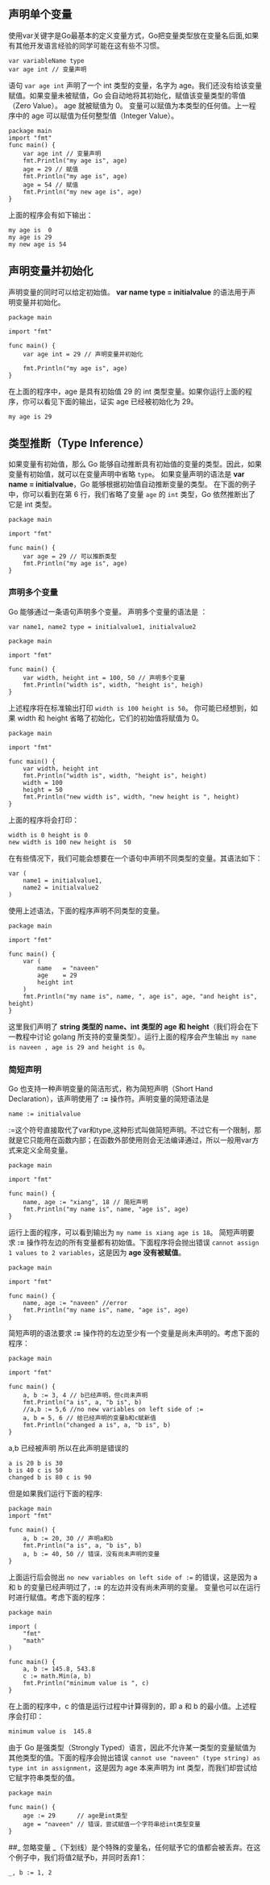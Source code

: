 ## 声明单个变量
使用var关键字是Go最基本的定义变量方式，Go把变量类型放在变量名后面,如果有其他开发语言经验的同学可能在这有些不习惯。
```
var variableName type
var age int // 变量声明
```
语句 `var age int` 声明了一个 int 类型的变量，名字为 age。我们还没有给该变量赋值。如果变量未被赋值，Go 会自动地将其初始化，赋值该变量类型的零值（Zero Value）。 age 就被赋值为 0。
变量可以赋值为本类型的任何值。上一程序中的 age 可以赋值为任何整型值（Integer Value）。
```
package main
import "fmt"
func main() {
    var age int // 变量声明
    fmt.Println("my age is", age)
    age = 29 // 赋值
    fmt.Println("my age is", age)
    age = 54 // 赋值
    fmt.Println("my new age is", age)
}
```
上面的程序会有如下输出：
```
my age is  0  
my age is 29  
my new age is 54
```

## 声明变量并初始化
声明变量的同时可以给定初始值。 **var name type = initialvalue** 的语法用于声明变量并初始化。
```
package main

import "fmt"

func main() {
    var age int = 29 // 声明变量并初始化

    fmt.Println("my age is", age)
}

```

在上面的程序中，age 是具有初始值 29 的 int 类型变量。如果你运行上面的程序，你可以看见下面的输出，证实 age 已经被初始化为 29。

```
my age is 29
```

## 类型推断（Type Inference）

如果变量有初始值，那么 Go 能够自动推断具有初始值的变量的类型。因此，如果变量有初始值，就可以在变量声明中省略 `type`。
如果变量声明的语法是 **var name = initialvalue**，Go 能够根据初始值自动推断变量的类型。
在下面的例子中，你可以看到在第 6 行，我们省略了变量 `age` 的 `int` 类型，Go 依然推断出了它是 int 类型。

```
package main

import "fmt"

func main() {
    var age = 29 // 可以推断类型
    fmt.Println("my age is", age)
}

```
### 声明多个变量
Go 能够通过一条语句声明多个变量。
声明多个变量的语法是 ：
```
var name1, name2 type = initialvalue1, initialvalue2
```
```
package main

import "fmt"

func main() {
    var width, height int = 100, 50 // 声明多个变量
    fmt.Println("width is", width, "height is", heigh)
}
```
上述程序将在标准输出打印 `width is 100 height is 50`。
你可能已经想到，如果 width 和 height 省略了初始化，它们的初始值将赋值为 0。

```
package main

import "fmt"

func main() {  
    var width, height int
    fmt.Println("width is", width, "height is", height)
    width = 100
    height = 50
    fmt.Println("new width is", width, "new height is ", height)
}
```
上面的程序将会打印：
```
width is 0 height is 0  
new width is 100 new height is  50
```
在有些情况下，我们可能会想要在一个语句中声明不同类型的变量。其语法如下：
```
var (  
    name1 = initialvalue1,
    name2 = initialvalue2
)

```
使用上述语法，下面的程序声明不同类型的变量。
```
package main

import "fmt"

func main() {
    var (
        name   = "naveen"
        age    = 29
        height int
    )
    fmt.Println("my name is", name, ", age is", age, "and height is", height)
}

```
这里我们声明了 **string 类型的 name、int 类型的 age 和 height**（我们将会在下一教程中讨论 golang 所支持的变量类型）。运行上面的程序会产生输出 `my name is naveen , age is 29 and height is 0`。

### 简短声明
Go 也支持一种声明变量的简洁形式，称为简短声明（Short Hand Declaration），该声明使用了 **:=** 操作符。声明变量的简短语法是 
```
name := initialvalue
```
:=这个符号直接取代了var和type,这种形式叫做简短声明。不过它有一个限制，那就是它只能用在函数内部；在函数外部使用则会无法编译通过，所以一般用var方式来定义全局变量。
```
package main

import "fmt"

func main() {  
    name, age := "xiang", 18 // 简短声明
    fmt.Println("my name is", name, "age is", age)
}

```
运行上面的程序，可以看到输出为 `my name is xiang age is 18`。
简短声明要求 **:=** 操作符左边的所有变量都有初始值。下面程序将会抛出错误 `cannot assign 1 values to 2 variables`，这是因为 **age 没有被赋值**。

```
package main

import "fmt"

func main() {  
    name, age := "naveen" //error
    fmt.Println("my name is", name, "age is", age)
}
```
简短声明的语法要求 **:=** 操作符的左边至少有一个变量是尚未声明的。考虑下面的程序：
```
package main

import "fmt"

func main() {
	a, b := 3, 4 // b已经声明，但c尚未声明
	fmt.Println("a is", a, "b is", b)
	//a,b := 5,6 //no new variables on left side of :=
	a, b = 5, 6 // 给已经声明的变量b和c赋新值
	fmt.Println("changed a is", a, "b is", b)
}
```
a,b 已经被声明 所以在此声明是错误的
```
a is 20 b is 30  
b is 40 c is 50  
changed b is 80 c is 90
```

但是如果我们运行下面的程序:
```
package main
import "fmt"

func main() {  
    a, b := 20, 30 // 声明a和b
    fmt.Println("a is", a, "b is", b)
    a, b := 40, 50 // 错误，没有尚未声明的变量
}

```
上面运行后会抛出 `no new variables on left side of :=` 的错误，这是因为 a 和 b 的变量已经声明过了，**:=** 的左边并没有尚未声明的变量。
变量也可以在运行时进行赋值。考虑下面的程序：
```
package main

import (  
    "fmt"
    "math"
)

func main() {  
    a, b := 145.8, 543.8
    c := math.Min(a, b)
    fmt.Println("minimum value is ", c)
}

```
在上面的程序中，c 的值是运行过程中计算得到的，即 a 和 b 的最小值。上述程序会打印：
```
minimum value is  145.8
```
由于 Go 是强类型（Strongly Typed）语言，因此不允许某一类型的变量赋值为其他类型的值。下面的程序会抛出错误 `cannot use "naveen" (type string) as type int in assignment`，这是因为 age 本来声明为 int 类型，而我们却尝试给它赋字符串类型的值。
```
package main

func main() {  
    age := 29      // age是int类型
    age = "naveen" // 错误，尝试赋值一个字符串给int类型变量
}
```
##_ 忽略变量
_（下划线）是个特殊的变量名，任何赋予它的值都会被丢弃。在这个例子中，我们将值2赋予b，并同时丢弃1：
```
_, b := 1, 2
```
